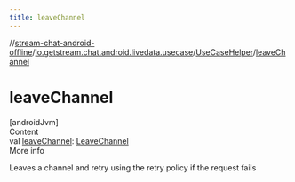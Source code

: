```yaml
---
title: leaveChannel
---
```

//[stream-chat-android-offline](../../../index.md)/[io.getstream.chat.android.livedata.usecase](../index.md)/[UseCaseHelper](index.md)/[leaveChannel](leaveChannel.md)



# leaveChannel  
[androidJvm]  
Content  
val [leaveChannel](leaveChannel.md): [LeaveChannel](../LeaveChannel/index.md)  
More info  


Leaves a channel and retry using the retry policy if the request fails

  



